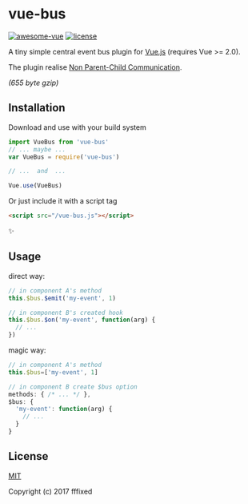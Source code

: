 # vue-bus
[![awesome-vue](https://img.shields.io/badge/Vue.js-AWESOME-ff69b4.svg)](//github.com/vuejs/awesome-vue)
[![license](https://img.shields.io/github/license/fffixed/vue-bus.svg)](//opensource.org/licenses/MIT)

A tiny simple central event bus plugin for [Vue.js](//vuejs.org) (requires Vue >= 2.0).

The plugin realise [Non Parent-Child Communication](//vuejs.org/v2/guide/components.html#Non-Parent-Child-Communication).

_(655 byte gzip)_

## Installation
Download and use with your build system
```javascript
import VueBus from 'vue-bus'
// ... maybe ...
var VueBus = require('vue-bus')

// ...  and  ...

Vue.use(VueBus)
```
Or just include it with a script tag
```html
<script src="/vue-bus.js"></script>
```
:sparkles:

## Usage
direct way:
```javascript
// in component A's method
this.$bus.$emit('my-event', 1)

// in component B's created hook
this.$bus.$on('my-event', function(arg) {
  // ...
})
```

magic way:
```javascript
// in component A's method
this.$bus=['my-event', 1]

// in component B create $bus option
methods: { /* ... */ },
$bus: {
  'my-event': function(arg) {
    // ...
  }
}
```

## License
[MIT](//opensource.org/licenses/MIT)

Copyright (c) 2017 fffixed
